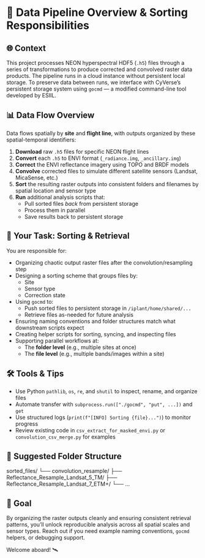 # 🔄 Data Pipeline Overview & Sorting Responsibilities

## 🌐 Context

This project processes NEON hyperspectral HDF5 (`.h5`) files through a series of transformations to produce corrected and convolved raster data products. The pipeline runs in a cloud instance without persistent local storage. To preserve data between runs, we interface with CyVerse’s persistent storage system using `gocmd` — a modified command-line tool developed by ESIIL.

## 📊 Data Flow Overview

Data flows spatially by **site** and **flight line**, with outputs organized by these spatial-temporal identifiers:

1. **Download** raw `.h5` files for specific NEON flight lines
2. **Convert** each `.h5` to ENVI format (`_radiance.img`, `_ancillary.img`)
3. **Correct** the ENVI reflectance imagery using TOPO and BRDF models
4. **Convolve** corrected files to simulate different satellite sensors (Landsat, MicaSense, etc.)
5. **Sort** the resulting raster outputs into consistent folders and filenames by spatial location and sensor type
6. **Run** additional analysis scripts that:
   - Pull sorted files *back* from persistent storage
   - Process them in parallel
   - Save results back to persistent storage

## 🧩 Your Task: Sorting & Retrieval

You are responsible for:
- Organizing chaotic output raster files after the convolution/resampling step
- Designing a sorting scheme that groups files by:
  - Site
  - Sensor type
  - Correction state
- Using `gocmd` to:
  - Push sorted files to persistent storage in `/iplant/home/shared/...`
  - Retrieve files as-needed for future analysis
- Ensuring naming conventions and folder structures match what downstream scripts expect
- Creating helper scripts for sorting, syncing, and inspecting files
- Supporting parallel workflows at:
  - The **folder level** (e.g., multiple sites at once)
  - The **file level** (e.g., multiple bands/images within a site)

## 🛠️ Tools & Tips

- Use Python `pathlib`, `os`, `re`, and `shutil` to inspect, rename, and organize files
- Automate transfer with `subprocess.run(["./gocmd", "put", ...])` and `get`
- Use structured logs (`print(f"[INFO] Sorting {file}...")`) to monitor progress
- Review existing code in `csv_extract_for_masked_envi.py` or `convolution_csv_merge.py` for examples

## 📁 Suggested Folder Structure

sorted_files/
└── convolution_resample/
├── Reflectance_Resample_Landsat_5_TM/
├── Reflectance_Resample_Landsat_7_ETM+/
└── ...

## 🚀 Goal

By organizing the raster outputs cleanly and ensuring consistent retrieval patterns, you’ll unlock reproducible analysis across all spatial scales and sensor types. Reach out if you need example naming conventions, `gocmd` helpers, or debugging support.

Welcome aboard! 🛰️
